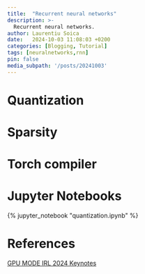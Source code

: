 ```yaml
---
title:  "Recurrent neural networks"
description: >-
  Recurrent neural networks.
author: Laurentiu Soica
date:   2024-10-03 11:08:03 +0200
categories: [Blogging, Tutorial]
tags: [neuralnetworks,rnn]
pin: false
media_subpath: '/posts/20241003'
---
```


# Quantization

# Sparsity

# Torch compiler

# Jupyter Notebooks

{% jupyter_notebook "quantization.ipynb" %}

# References

[GPU MODE IRL 2024 Keynotes](https://www.youtube.com/watch?v=FH5wiwOyPX4&ab_channel=GPUMODE)